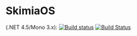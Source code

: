 # SkimiaOS

(.NET 4.5/Mono 3.x): [![Build status](https://ci.appveyor.com/api/projects/status/hq6k6wqgtkqh037r?svg=true)](https://ci.appveyor.com/project/kesslerdev/skimiaos)
[![Build Status](https://travis-ci.org/kesslerdev/skimiaos.svg?branch=master)](https://travis-ci.org/kesslerdev/skimiaos)

